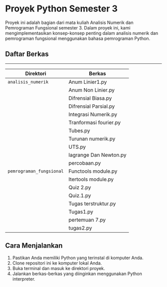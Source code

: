 # Proyek Python Semester 3

Proyek ini adalah bagian dari mata kuliah Analisis Numerik dan Pemrograman Fungsional semester 3. Dalam proyek ini, kami mengimplementasikan konsep-konsep penting dalam analisis numerik dan pemrograman fungsional menggunakan bahasa pemrograman Python.

## Daftar Berkas
------------------------------------------------------
| Direktori                 | Berkas                 |
| --------------------------| -----------------------|
| `analisis_numerik`        | Anum Linier1.py        |
|                           | Anum Non Linier.py     |
|                           | Difrensial Biasa.py    |
|                           | Difrensial Parsial.py  |
|                           | Integrasi Numerik.py   |
|                           | Tranformasi fourier.py |
|                           | Tubes.py               |
|                           | Turunan numerik.py     |
|                           | UTS.py                 |
|                           | lagrange Dan Newton.py |
|                           | percobaan.py           |
| `pemrograman_fungsional`  | Functools module.py    |
|                           | Itertools module.py    |
|                           | Quiz 2.py              |
|                           | Quiz.1.py              |
|                           | Tugas terstruktur.py   |
|                           | Tugas1.py              |
|                           | pertemuan 7.py         |
|                           | tugas2.py              |


## Cara Menjalankan

1. Pastikan Anda memiliki Python yang terinstal di komputer Anda.
2. Clone repositori ini ke komputer lokal Anda.
3. Buka terminal dan masuk ke direktori proyek.
4. Jalankan berkas-berkas yang diinginkan menggunakan Python interpreter.
